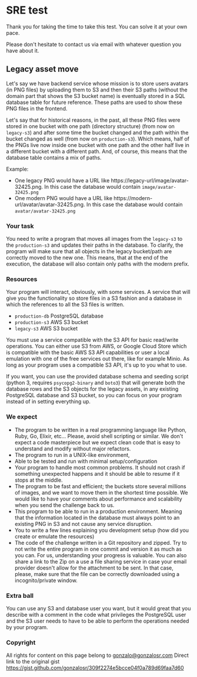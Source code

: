 # SRE test

Thank you for taking the time to take this test. You can solve it at your own pace.

Please don't hesitate to contact us via email with whatever question you have about it.

## Legacy asset move

Let's say we have backend service whose mission is to store users avatars (in PNG files) by uploading them to S3 and then their S3 paths (without the domain part that shows the S3 bucket name) is eventually stored in a SQL database table for future reference. These paths are used to show these PNG files in the frontend.

Let's say that for historical reasons, in the past, all these PNG files were stored in one bucket with one path (directory structure) (from now on `legacy-s3`) and after some time the bucket changed and the path within the bucket changed as well (from now on `production-s3`). Which means, half of the PNGs live now inside one bucket with one path and the other half live in a different bucket with a different path. And, of course, this means that the database table contains a mix of paths.

Example:

- One legacy PNG would have a URL like https://legacy-url/image/avatar-32425.png. In this case the database would contain `image/avatar-32425.png`
- One modern PNG would have a URL like https://modern-url/avatar/avatar-32425.png. In this case the database would contain `avatar/avatar-32425.png`

### Your task

You need to write a program that moves all images from the `legacy-s3` to the `production-s3` and updates their paths in the database. To clarify, the program will make sure that all objects in the legacy bucket/path are correctly moved to the new one. This means, that at the end of the execution, the database will also contain only paths with the modern prefix.

### Resources

Your program will interact, obviously, with some services. A service that will give you the functionality so store files in a S3 fashion and a database in which the references to all the S3 files is written.

- `production-db` PostgreSQL database
- `production-s3` AWS S3 bucket
- `legacy-s3` AWS S3 bucket

You must use a service compatible with the S3 API for basic read/write operations. You can either use S3 from AWS, or Google Cloud Store which is compatible with the basic AWS S3 API capabilities or user a local emulation with one of the free services out there, like for example Minio. As long as your program uses a compatible S3 API, it's up to you what to use.

If you want, you can use the provided database schema and seeding script (python 3, requires `psycopg2-binary` and `boto3`) that will generate both the database rows and the S3 objects for the legacy assets, in any existing PostgreSQL database and S3 bucket, so you can focus on your program instead of in setting everything up.

### We expect

- The program to be written in a real programming language like Python, Ruby, Go, Elixir, etc… Please, avoid shell scripting or similar. We don't expect a code masterpiece but we expect clean code that is easy to understand and modify without major refactors.
- The program to run in a UNIX-like environment,
- Able to be tested and run with minimal setup/configuration
- Your program to handle most common problems. It should not crash if something unexpected happens and it should be able to resume if it stops at the middle.
- The program to be fast and efficient; the buckets store several millions of images, and we want to move them in the shortest time possible. We would like to have your comments about performance and scalability when you send the challenge back to us.
- This program to be able to run in a production environment. Meaning that the information located in the database must always point to an existing PNG in S3 and not cause any service disruption.
- You to write a few lines explaining you development setup (how did you create or emulate the resources)
- The code of the challenge written in a Git repository and zipped. Try to not write the entire program in one commit and version it as much as you can. For us, understanding your progress is valuable. You can also share a link to the Zip on a use a file sharing service in case your email provider doesn't allow for the attachment to be sent. In that case, please, make sure that the file can be correctly downloaded using a incognito/private window.

### Extra ball

You can use any S3 and database user you want, but it would great that you describe with a comment in the code what privileges the PostgreSQL user and the S3 user needs to have to be able to perform the operations needed by your program.

### Copyright
All rights for content on this page belong to gonzalo@gonzalosr.com
Direct link to the original gist https://gist.github.com/gonzalosr/309f2274e5bcce04f0a789d69faa7d60
